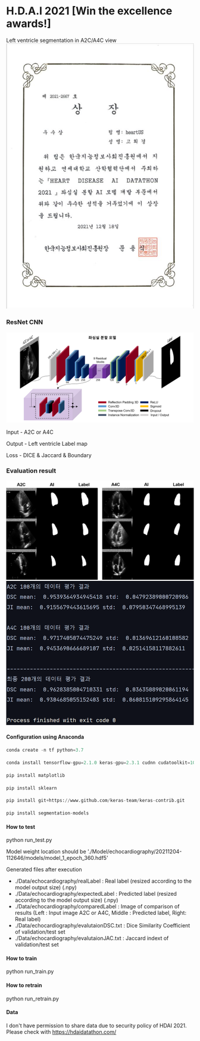 # H.D.A.I 2021 [Win the excellence awards!]
Left ventricle segmentation in A2C/A4C view
![prize](./Figures/prize.JPG)


### ResNet CNN
![model](./Figures/model.png)

Input - A2C or A4C

Output - Left ventricle Label map

Loss - DICE & Jaccard & Boundary 

### Evaluation result
![result1](./Figures/result1.png)
![result2](./Figures/result2.png)

#### Configuration using Anaconda
```python
conda create -n tf python=3.7

conda install tensorflow-gpu=2.1.0 keras-gpu=2.3.1 cudnn cudatoolkit=10.1

pip install matplotlib

pip install sklearn

pip install git+https://www.github.com/keras-team/keras-contrib.git

pip install segmentation-models
```

#### How to test 
python run_test.py 

Model weight location should be './Model/echocardiography/20211204-112646/models/model_1_epoch_360.hdf5'

Generated files after execution
- ./Data/echocardiography/realLabel : Real label (resized according to the model output size) (.npy)
- ./Data/echocardiography/expectedLabel : Predicted label (resized according to the model output size) (.npy)
- ./Data/echocardiography/comparedLabel : Image of comparison of results (Left : Input image A2C or A4C, Middle : Predicted label, Right: Real label)
- ./Data/echocardiography/evalutaionDSC.txt : Dice Similarity Coefficient of validation/test set
- ./Data/echocardiography/evalutaionJAC.txt : Jaccard indext of validation/test set

#### How to train
python run_train.py

#### How to retrain
python  run_retrain.py

#### Data
I don't have permission to share data due to security policy of HDAI 2021. 
Please check with https://hdaidatathon.com/


